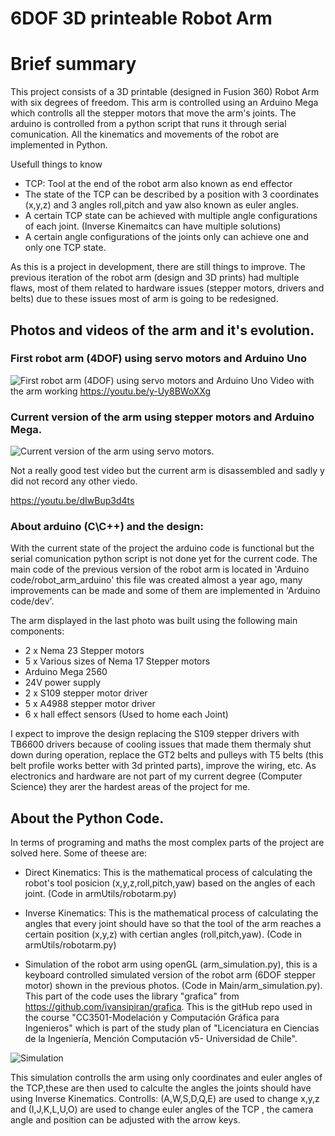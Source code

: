 # 6DOF 3D printeable Robot Arm

# Brief summary 
<p> This project consists of a 3D printable (designed in Fusion 360) Robot Arm with six degrees of freedom. This arm is controlled using an Arduino Mega which controlls all the stepper motors that move the arm's joints. The arduino is controlled from a python script that runs it through serial comunication. All the kinematics and movements of the robot are implemented in Python.
</p>

<p>Usefull things to know</p>

- TCP: Tool at the end of the robot arm also known as end effector
- The state of the TCP can be described by a position with 3 coordinates (x,y,z) and 3 angles
roll,pitch and yaw also known as euler angles.
- A certain TCP state can be achieved with multiple angle configurations of each joint. (Inverse Kinemaitcs can have multiple solutions)
- A certain angle configurations of the joints only can achieve one and only one TCP state.


<p> As this is a project in development, there are still things to improve. The previous iteration of the robot arm (design and 3D prints) had multiple flaws, most of them related to hardware issues (stepper motors, drivers and belts) due to these issues most of arm is going to be redesigned.
</p>

## Photos and videos of the arm and it's evolution.

### First robot arm (4DOF) using servo motors and Arduino Uno
![First robot arm (4DOF) using servo motors and Arduino Uno](https://i.ibb.co/C0yTw15/servo-arm-1.jpg)
Video with the arm working
<https://youtu.be/y-Uy8BWoXXg>

### Current version of the arm using stepper motors and Arduino Mega.
![Current version of the arm using servo motors.](https://i.ibb.co/6v71SMv/stepper-arm-1.jpg)
<p>
Not a really good test video but the current arm is disassembled and sadly y did not 
record any other viedo.
</p>

<https://youtu.be/dIwBup3d4ts>

### About arduino (C\C++) and the design:
<p> With the current state of the project the arduino code is functional but the serial comunication python script is not done yet for the current code. The main code of the previous version of the robot arm is located in 'Arduino code/robot_arm_arduino' this file was created almost a year ago, many improvements can be made and some of them are implemented in 'Arduino code/dev'.</p>
<p>The arm displayed in the last photo was built using the following main components:</p>

- 2 x Nema 23 Stepper motors
- 5 x Various sizes of Nema 17 Stepper motors
- Arduino Mega 2560
- 24V power supply
- 2 x S109 stepper motor driver 
- 5 x A4988 stepper motor driver
- 6 x hall effect sensors (Used to home each Joint)

<p> I expect to improve the design replacing the S109 stepper drivers with TB6600 drivers because of cooling issues that made them thermaly shut down during operation, replace the GT2 belts and pulleys with T5 belts (this belt profile works better with 3d printed parts), improve the wiring, etc. As electronics and hardware are not part of my current degree (Computer Science) they arer the hardest areas of the project for me.</p>

## About the Python Code.

<p> In terms of programing and maths the most complex parts of the project are solved here. Some of theese are:</p>

- Direct Kinematics: This is the mathematical process of calculating the robot's tool posicion (x,y,z,roll,pitch,yaw) based on the angles of each joint. (Code in armUtils/robotarm.py)

- Inverse Kinematics: This is the mathematical process of calculating the angles that every joint should have so that the tool of the arm reaches a certain position (x,y,z) with certian angles (roll,pitch,yaw). (Code in armUtils/robotarm.py)
- Simulation of the robot arm using openGL (arm_simulation.py), this is a keyboard controlled simulated version of the robot arm (6DOF stepper motor) shown in the previous photos. (Code in Main/arm_simulation.py). This part of the code uses the library "grafica" from <https://github.com/ivansipiran/grafica>. This is the gitHub repo used in the course "CC3501-Modelación y Computación Gráfica para Ingenieros" which is part of the study plan of "Licenciatura en Ciencias de la Ingeniería, Mención Computación v5- Universidad de Chile".    

![Simulation](https://i.ibb.co/HVWBQhN/simulation.jpg)

<p>This simulation controlls the arm using only coordinates and euler angles of the TCP,these are then used to calculte the angles the joints should have using Inverse Kinematics. Controlls: (A,W,S,D,Q,E) are used to change x,y,z and (I,J,K,L,U,O) are used to change euler angles of the TCP , the camera angle and position can be adjusted with the arrow keys.</p>


